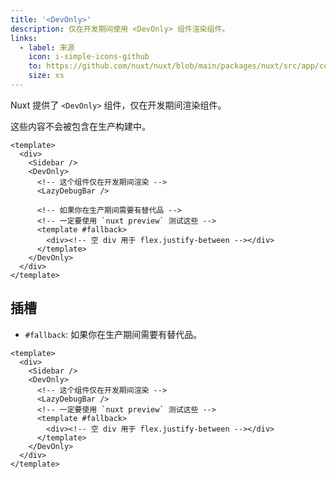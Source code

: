 ```yaml
---
title: '<DevOnly>'
description: 仅在开发期间使用 <DevOnly> 组件渲染组件。
links:
  - label: 来源
    icon: i-simple-icons-github
    to: https://github.com/nuxt/nuxt/blob/main/packages/nuxt/src/app/components/dev-only.ts
    size: xs
---
```


Nuxt 提供了 `<DevOnly>` 组件，仅在开发期间渲染组件。

这些内容不会被包含在生产构建中。

```vue [pages/example.vue]
<template>
  <div>
    <Sidebar />
    <DevOnly>
      <!-- 这个组件仅在开发期间渲染 -->
      <LazyDebugBar />

      <!-- 如果你在生产期间需要有替代品 -->
      <!-- 一定要使用 `nuxt preview` 测试这些 -->
      <template #fallback>
        <div><!-- 空 div 用于 flex.justify-between --></div>
      </template>
    </DevOnly>
  </div>
</template>
```

## 插槽

- `#fallback`: 如果你在生产期间需要有替代品。

```vue
<template>
  <div>
    <Sidebar />
    <DevOnly>
      <!-- 这个组件仅在开发期间渲染 -->
      <LazyDebugBar />
      <!-- 一定要使用 `nuxt preview` 测试这些 -->
      <template #fallback>
        <div><!-- 空 div 用于 flex.justify-between --></div>
      </template>
    </DevOnly>
  </div>
</template>
```